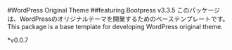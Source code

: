 #WordPress Original Theme
##featuring Bootpress v3.3.5 
このパッケージは、WordPressのオリジナルテーマを開発するためのベーステンプレートです。
This package is a base template for developing WordPress original theme.

*v0.0.7
